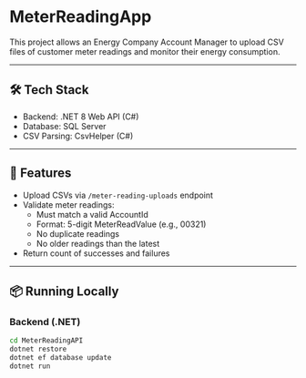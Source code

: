 # MeterReadingApp

This project allows an Energy Company Account Manager to upload CSV files of customer meter readings and monitor their energy consumption.

---

## 🛠 Tech Stack

- Backend: .NET 8 Web API (C#)
- Database: SQL Server
- CSV Parsing: CsvHelper (C#)

---

## 🚀 Features

- Upload CSVs via `/meter-reading-uploads` endpoint
- Validate meter readings:
  - Must match a valid AccountId
  - Format: 5-digit MeterReadValue (e.g., 00321)
  - No duplicate readings
  - No older readings than the latest
- Return count of successes and failures

---

## 📦 Running Locally

### Backend (.NET)

```bash
cd MeterReadingAPI
dotnet restore
dotnet ef database update 
dotnet run
